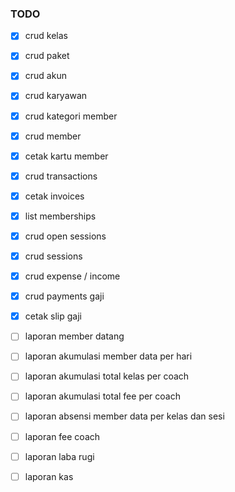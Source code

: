 ### TODO

-   [x] crud kelas
-   [x] crud paket
-   [x] crud akun
-   [x] crud karyawan
-   [x] crud kategori member
-   [x] crud member
-   [x] cetak kartu member
-   [x] crud transactions
-   [x] cetak invoices
-   [x] list memberships
-   [x] crud open sessions
-   [x] crud sessions
-   [x] crud expense / income
-   [x] crud payments gaji
-   [x] cetak slip gaji

-   [ ] laporan member datang
-   [ ] laporan akumulasi member data per hari
-   [ ] laporan akumulasi total kelas per coach
-   [ ] laporan akumulasi total fee per coach
-   [ ] laporan absensi member data per kelas dan sesi
-   [ ] laporan fee coach
-   [ ] laporan laba rugi
-   [ ] laporan kas
